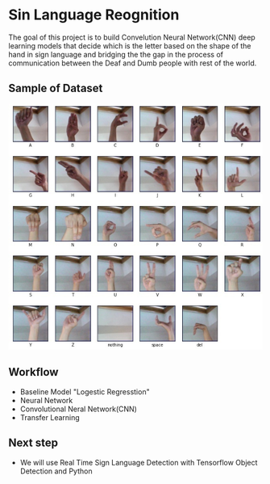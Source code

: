
# Sin Language Reognition 
The goal of this project is to build Convelution Neural Network(CNN) 
deep learning models that decide which is the letter based on the shape of the hand in sign language
and bridging the the gap in the process of communication between the Deaf and Dumb people with rest of the world.

## Sample of Dataset

![](images/photo1.JPG)



## Workflow
* Baseline Model "Logestic Regresstion" 
* Neural Network
* Convolutional Neral Network(CNN)
* Transfer Learning 


## Next step 
* We will use Real Time Sign Language Detection with Tensorflow Object Detection and Python 




